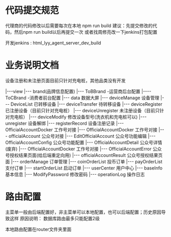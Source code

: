 # 代码提交规范
代理商的代码修改以后需要每次在本地 npm run build 
建议：先提交修改的代码，然后npm run build以后再提交一次
或者找周修亮改一下jenkins打包配置

开发jenkins : html_lyy_agent_server_dev_build

# 业务说明文档
设备注册和未注册页面目前只针对充电桩，其他品类没有开发

|---view
     |--- brand(品牌信息配置)
          |---  ToBBrand -运营商后台配置
          |---- ToCBrand -消费者前台配置
     |--- data 数据大屏
     |--- deviceManage 设备管理
          |--- DeviceList 已转移设备
          |--- deviceTransfer 待转移设备
          |--- deviceRegister 已注册设备（目前只针对充电桩）
          |--- deviceUnregister 未注册设备（目前只针对充电桩）
          |--- deviceModify 修改设备型号(洗衣机和充电桩可以)
          |--- unregister 设备解绑
          |--- registerRecord 设备注册记录
          |--- OfficialAccountDocker 工作号对接
          |--- OfficialAccountDocker 工作号对接
     |--- officialAccount 公众号对接
          |--- EditOfficialAccount 公众号功能编辑
          |--- OfficialAccountConfig 公众号功能配置
          |--- OfficialAccountDetail 公众号详情(废弃)
          |--- OfficialAccountDocker 工作号对接
          |--- OfficialAccountError 公众号授权结果页面(给后端重定向用)
          |--- officialAccountResult 公众号授权结果页面
     |--- orderManage 订单管理
          |--- coinOrderList 投币订单
          |--- payOrderList 支付订单
          |--- startOrderList 启动订单
     |--- userCenter 用户中心 
          |--- baseInfo 基本信息
          |--- ModifyPassword 修改密码
          |--- operationLog 操作日志

# 路由配置
主菜单一般由后端配置好，非主菜单可以本地配置，也可以后端配置；历史原因导致这样
原因说明： 数据库路由最多只能配置2级

本地路由配置在router文件夹里面
